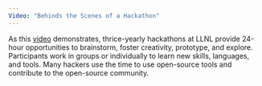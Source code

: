 ```yaml
---
Video: "Behinds the Scenes of a Hackathon"
---
```


As this [video](https://youtu.be/Oo207nA5mbo) demonstrates, thrice-yearly hackathons at LLNL provide 24-hour opportunities to brainstorm, foster creativity, prototype, and explore. Participants work in groups or individually to learn new skills, languages, and tools. Many hackers use the time to use open-source tools and contribute to the open-source community.
